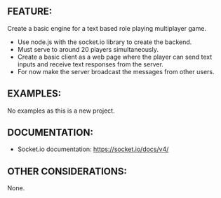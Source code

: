## FEATURE:

Create a basic engine for a text based role playing multiplayer game.
- Use node.js with the socket.io library to create the backend.
- Must serve to around 20 players simultaneously.
- Create a basic client as a web page where the player can send text inputs and receive text responses from the server.
- For now make the server broadcast the messages from other users.

## EXAMPLES:

No examples as this is a new project.

## DOCUMENTATION:

- Socket.io documentation: https://socket.io/docs/v4/

## OTHER CONSIDERATIONS:

None.
